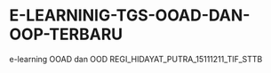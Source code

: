 # E-LEARNINIG-TGS-OOAD-DAN-OOP-TERBARU
e-learning OOAD dan OOD REGI_HIDAYAT_PUTRA_15111211_TIF_STTB
